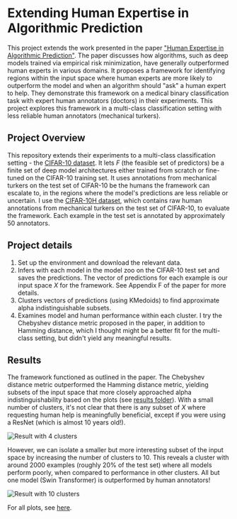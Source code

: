 # Extending Human Expertise in Algorithmic Prediction

This project extends the work presented in the paper ["Human Expertise in Algorithmic Prediction"](https://arxiv.org/abs/2402.00793). The paper discusses how algorithms, such as deep models trained via empirical risk minimization, have generally outperformed human experts in various domains. It proposes a framework for identifying regions within the input space where human experts are more likely to outperform the model and when an algorithm should "ask" a human expert to help. They demonstrate this framework on a medical binary classification task with expert human annotators (doctors) in their experiments. This project explores this framework in a multi-class classification setting with less reliable human annotators (mechanical turkers).

## Project Overview

This repository extends their experiments to a multi-class classification setting - the [CIFAR-10 dataset](https://www.cs.toronto.edu/~kriz/cifar.html). It lets $F$ (the feasible set of predictors) be a finite set of deep model architectures either trained from scratch or fine-tuned on the CIFAR-10 training set. It uses annotations from mechanical turkers on the test set of CIFAR-10 be the humans the framework can escalate to, in the regions where the model's predictions are less reliable or uncertain. I use the [CIFAR-10H dataset](https://github.com/jcpeterson/cifar-10h), which contains raw human annotations from mechanical turkers on the test set of CIFAR-10, to evaluate the framework. Each example in the test set is annotated by approximately 50 annotators. 

## Project details
1. Set up the environment and download the relevant data.
2. Infers with each model in the model zoo on the CIFAR-10 test set and saves the predictions. The vector of predictions for each example is our input space $X$ for the framework. See Appendix F of the paper for more details.
3. Clusters vectors of predictions (using KMedoids) to find approximate alpha indistinguishable subsets.
4. Examines model and human performance within each cluster. I try the Chebyshev distance metric proposed in the paper, in addition to Hamming distance, which I thought might be a better fit for the multi-class setting, but didn't yield any meaningful results.

## Results
The framework functioned as outlined in the paper. The Chebyshev distance metric outperformed the Hamming distance metric, yielding subsets of the input space that more closely approached alpha indistinguishability based on the plots (see [results folder](results/)). With a small number of clusters, it's not clear that there is any subset of $X$ where requesting human help is meaningfully beneficial, except if you were using a ResNet (which is almost 10 years old!).

![Result with 4 clusters](TODO)


However, we can isolate a smaller but more interesting subset of the input space by increasing the number of clusters to 10. This reveals a cluster with around 2000 examples (roughly 20% of the test set) where all models perform poorly, when compared to performance in other clusters. All but one model (Swin Transformer) is outperformed by human annotators!


![Result with 10 clusters](TODO)


For all plots, see [here](clustering_results/).









